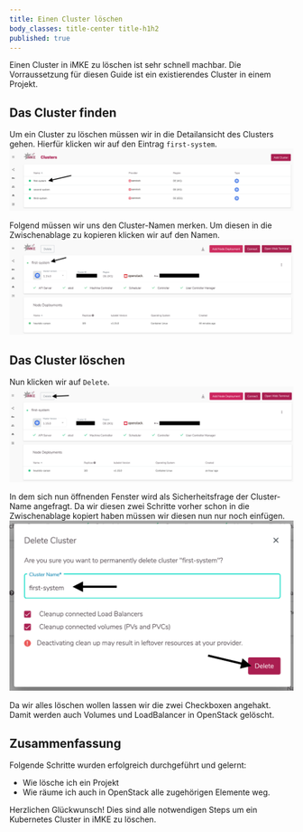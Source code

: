```yaml
---
title: Einen Cluster löschen
body_classes: title-center title-h1h2
published: true
---
```


Einen Cluster in iMKE zu löschen ist sehr schnell machbar.
Die Vorraussetzung für diesen Guide ist ein existierendes
Cluster in einem Projekt.

## Das Cluster finden

Um ein Cluster zu löschen müssen wir in die Detailansicht
des Clusters gehen.
Hierfür klicken wir auf den Eintrag `first-system`.
![Step 1](delete_1.png)

Folgend müssen wir uns den Cluster-Namen merken. Um diesen
in die Zwischenablage zu kopieren klicken wir auf den Namen.
![Step 2](delete_2.png)

## Das Cluster löschen

Nun klicken wir auf `Delete`.
![Step 3](delete_3.png)

In dem sich nun öffnenden Fenster wird als Sicherheitsfrage
der Cluster-Name angefragt. Da wir diesen zwei Schritte vorher
schon in die Zwischenablage kopiert haben müssen wir diesen
nun nur noch einfügen.
![Step 4](delete_4.png)

Da wir alles löschen wollen lassen wir die zwei Checkboxen
angehakt. Damit werden auch Volumes und LoadBalancer in
OpenStack gelöscht.

## Zusammenfassung

Folgende Schritte wurden erfolgreich durchgeführt und gelernt:

* Wie lösche ich ein Projekt
* Wie räume ich auch in OpenStack alle zugehörigen Elemente weg.

Herzlichen Glückwunsch! Dies sind alle notwendigen Steps um ein Kubernetes Cluster
in iMKE zu löschen.
